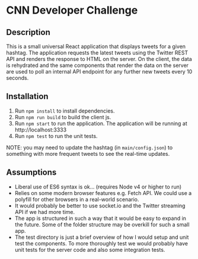 # CNN Developer Challenge

## Description

This is a small universal React application that displays tweets for a given hashtag.  The application requests the latest tweets using the Twitter REST API and renders the response to HTML on the server.  On the client, the data is rehydrated and the same components that render the data on the server are used to poll an internal API endpoint for any further new tweets every 10 seconds.

## Installation

1. Run `npm install` to install dependencies.
2. Run `npm run build` to build the client js.
3. Run `npm start` to run the application. The application will be running at http://localhost:3333
4. Run `npm test` to run the unit tests.

NOTE: you may need to update the hashtag (in `main/config.json`) to something with more frequent tweets to see the real-time updates.

## Assumptions

- Liberal use of ES6 syntax is ok... (requires Node v4 or higher to run)
- Relies on some modern browser features e.g. Fetch API.  We could use a polyfill for other browsers in a real-world scenario.
- It would probably be better to use socket.io and the Twitter streaming API if we had more time.
- The app is structured in such a way that it would be easy to expand in the future.  Some of the folder structure may be overkill for such a small app.
- The test directory is just a brief overview of how I would setup and unit test the components.  To more thoroughly test we would probably have unit tests for the server code and also some integration tests.


